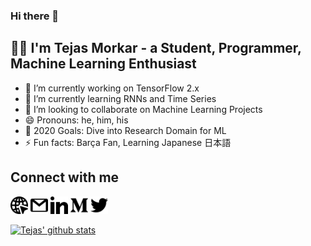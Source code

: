 ### Hi there 👋

## 👦🏼 I'm Tejas Morkar - a Student, Programmer, Machine Learning Enthusiast

- 🔭 I’m currently working on TensorFlow 2.x
- 🌱 I’m currently learning RNNs and Time Series
- 👯 I’m looking to collaborate on Machine Learning Projects
- 😄 Pronouns: he, him, his
- 🥅 2020 Goals: Dive into Research Domain for ML
- ⚡ Fun facts: Barça Fan, Learning Japanese 日本語

## Connect with me

[<img width=28 height=28 src='./assets/web.png' alt='Website' title='Website'>](https://tejasmorkar.tech)
[<img width=28 height=28 src='./assets/gmail.png' alt='Email' title='Email'>](mailto:tejasmorkar@gmail.com)
[<img width=28 height=28 src='./assets/linkedin.png' alt='LinkedIn' title='LinkedIn'>](https://linkedin.com/in/tejasmorkar)
[<img width=28 height=28 src='./assets/medium.png' alt='Medium' title='Medium'>](https://medium.com/@tejasmorkar)
[<img width=28 height=28 src='./assets/twitter.png' alt='Twitter' title='Twitter'>](https://twitter.com/TejasMorkar)

[![Tejas' github stats](https://github-readme-stats.vercel.app/api?username=tejasmorkar&show_icons=true)](https://github.com/anuraghazra/github-readme-stats)
